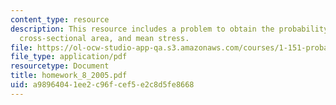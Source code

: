 ```yaml
---
content_type: resource
description: This resource includes a problem to obtain the probability density function,
  cross-sectional area, and mean stress.
file: https://ol-ocw-studio-app-qa.s3.amazonaws.com/courses/1-151-probability-and-statistics-in-engineering-spring-2005/a98964041ee2c96fcef5e2c8d5fe8668_homework_8_2005.pdf
file_type: application/pdf
resourcetype: Document
title: homework_8_2005.pdf
uid: a9896404-1ee2-c96f-cef5-e2c8d5fe8668
---
```

